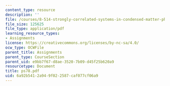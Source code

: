```yaml
---
content_type: resource
description: ''
file: /courses/8-514-strongly-correlated-systems-in-condensed-matter-physics-fall-2003/6a92b5412a949f022587caf077cf06a9_ps78.pdf
file_size: 125625
file_type: application/pdf
learning_resource_types:
- Assignments
license: https://creativecommons.org/licenses/by-nc-sa/4.0/
ocw_type: OCWFile
parent_title: Assignments
parent_type: CourseSection
parent_uid: e9bb7f67-d8ae-3520-7b09-d45f25b620a9
resourcetype: Document
title: ps78.pdf
uid: 6a92b541-2a94-9f02-2587-caf077cf06a9
---
```

